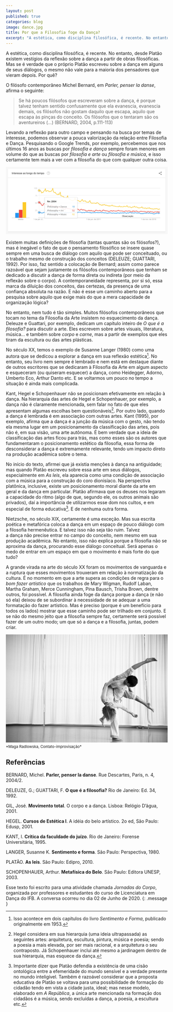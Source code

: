 ```yaml
---
layout: post
published: true
categories: blog
image: dance.jpg
title: Por que a Filosofia foge da Dança?
excerpt: "A estética, como disciplina filosófica, é recente. No entanto, desde Platão existem vestígios da reflexão sobre a dança a partir de obras filosóficas. Mas se é verdade que o próprio Platão escreveu sobre a dança em alguns de seus diálogos, o mesmo não vale para a maioria dos pensadores que vieram depois."
---
```


A estética, como disciplina filosófica, é recente. No entanto, desde Platão existem vestígios da reflexão sobre a dança a partir de obras filosóficas. Mas se é verdade que o próprio Platão escreveu sobre a dança em alguns de seus diálogos, o mesmo não vale para a maioria dos pensadores que vieram depois. Por quê?

O filósofo contemporâneo Michel Bernard, em *Parler, penser la danse*, afirma o seguinte:

> Se há poucos filósofos que escreveram sobre a dança, é porque talvez tenham sentido confusamente que ela evanescia, evanescia demais, os filósofos não gostam daquilo que escapa, aquilo que escapa às pinças do conceito. Os filósofos que o tentaram são os aventureiros (...) (BERNARD, 2004, p.111-113)

Levando a reflexão para outro campo e pensando na busca por temas de interesse, podemos observar a pouca valorização da relação entre Filosofia e Dança. Pesquisando o Google Trends, por exemplo, percebemos que nos últimos 16 anos as buscas por *filosofia e dança* sempre foram menores em volume do que as buscas por *filosofia e arte* ou *filosofia e música*, e isso certamente tem mais a ver com a filosofia do que com qualquer outra coisa.

<img src="/assets/images/F6B7535D-AF67-47F6-B3A9-E67A80CC2BEA.jpeg">

Existem muitas definições de filosofia (tantas quantas são os filósofos?), mas é inegável o fato de que o pensamento filosófico se insere quase sempre em uma busca de diálogo com aquilo que pode ser conceituado, ou o trabalho mesmo de construção dos conceitos (DELEUZE; GUATTARI, 1992). Por isso, faz sentido a colocação de Bernard; assim como parece razoável que sejam justamente os filósofos contemporâneos que tenham se dedicado a discutir a dança de forma direta ou indireta (por meio da reflexão sobre o corpo). A contemporaneidade representa, por si só, essa marca da diluição dos conceitos, das certezas, da presença de uma confiança absoluta na razão. E não é esse um caminho aberto para a pesquisa sobre aquilo que exige mais do que a mera capacidade de organização lógica?

No entanto, nem tudo é tão simples. Muitos filósofos contemporâneos que tocam no tema da Filosofia da Arte insistem no esquecimento da dança. Deleuze e Guattari, por exemplo, dedicam um capítulo inteiro de *O que é a filosofia?* para discutir a arte. Eles escrevem sobre artes visuais, literatura, música... e também sobre *corpo* e *carne*, mas a partir de exemplos que eles tiram da escultura ou das artes plásticas. 

No século XX, temos o exemplo de Susanne Langer (1980) como uma autora que se dedicou a explorar a dança em sua reflexão estética[^1]. No entanto, seu livro nem sempre é lembrado e nem está em destaque diante de outros escritores que se dedicaram à Filosofia da Arte em algum aspecto e esqueceram (ou quiseram esquecer) a dança, como Heidegger, Adorno, Umberto Eco, Arthur Danto etc. E se voltarmos um pouco no tempo a situação é ainda mais complicada.

Kant, Hegel e Schopenhauer não se posicionam efetivamente em relação à dança. Na hierarquia das artes de Hegel e Schopenhauer, por exemplo, a dança não é claramente mencionada, sem falar no fato de que eles apresentam algumas escolhas bem questionáveis[^2]. Por outro lado, quando a dança é lembrada é em associação com outras artes. Kant (1995), por exemplo, afirma que a dança é a junção da música com o gesto, não tendo ela mesma lugar em um posicionamento da classificação das artes, pois não é, em sua visão, uma arte autônoma. É bem verdade que a ideia de classificação das artes ficou para trás, mas como esses são os autores que fundamentaram o posicionamento estético da filosofia, essa forma de desconsiderar a dança é extremamente relevante, tendo um impacto direto na produção acadêmica sobre o tema.

No início do texto, afirmei que já existia menções à dança na antiguidade; mas quando Platão escreveu sobre essa arte em seus diálogos, especialmente em *As leis*, ela aparecia como uma condição de associação com a música para a construção do coro dionisíaco. Na perspectiva platônica, inclusive, existe um posicionamento moral diante da arte em geral e da dança em particular. Platão afirmava que os deuses nos legaram a capacidade do ritmo (algo de que, segundo ele, os outros animais são privados), daí a importância de utilizarmos esse dom nos cultos, e em especial de forma educativa[^3]. E de nenhuma outra forma.

Nietzsche, no século XIX, certamente é uma exceção. Mas sua escrita poética e metafórica coloca a dança em um espaço de pouco diálogo com a filosofia hermenêutica. E talvez isso não seja tão ruim. Talvez  
a dança não precise entrar no campo do conceito, nem mesmo em sua produção acadêmica. No entanto, isso não explica porque a filosofia não se aproxima da dança, procurando esse diálogo conceitual. Será apenas o medo de entrar em um espaço em que o movimento é mais forte do que tudo?

A grande virada na arte do século XX foram os movimentos de vanguarda e a ruptura que esses movimentos trouxeram em relação à normatização da cultura. É no momento em que a arte supera as condições de regra para o *bom fazer artístico* que os trabalhos de Mary Wigman, Rudolf Laban, Martha Graham, Merce Cunningham, Pina Bausch, Trisha Brown, dentre outros, foi possível. A filosofia ainda foge da dança porque a dança (e não só ela) deixou de se subordinar à necessidade de se adequar a uma formatação do fazer artístico. Mas é preciso (porque é um benefício para todos os lados) mostrar que esse caminho pode ser trilhado em conjunto. E se não do mesmo jeito que a filosofia sempre faz, certamente será possível fazer de um outro modo; um que só a dança e a filosofia, juntas, podem criar.

<img src="/assets/images/dance.jpg">
<small>*Maga Radlowska, Contato-improvisação*</small>

[^1]: Isso acontece em dois capítulos do livro *Sentimento e Forma*, publicado originalmente em 1953.

[^2]: Hegel considera em sua hierarquia (uma ideia ultrapassada) as seguintes artes: arquitetura, escultura, pintura, música e poesia; sendo a poesia a mais elevada, por ser mais racional, e a arquitetura o seu contraposto. Já Schopenhauer inclui até mesmo a jardinagem dentro de sua hierarquia, mas esquece da dança.

[^3]: Importante dizer que Platão defendia a existência de uma cisão ontológica entre a efemeridade do mundo sensível e a verdade presente no mundo inteligível. Também é razoável considerar que a proposta educativa de Platão se voltava para uma possibilidade de formação do cidadão tendo em vista a cidade justa, ideal; mas nesse modelo, elaborado em *A República*, a única arte mencionada na formação dos cidadãos é a música, sendo excluídas a dança, a poesia, a escultura etc.

## Referências

BERNARD, Michel. **Parler, penser la danse**. Rue Descartes, Paris, n. 4, 2004/2. 

DELEUZE, G.; GUATTARI, F. **O que é a filosofia?** Rio de Janeiro: Ed. 34, 1992.

GIL, José. **Movimento total**. O corpo e a dança. Lisboa: Relógio D’água, 2001.

HEGEL. **Cursos de Estética I**. A idéia do belo artístico. 2o ed, São Paulo: Edusp, 2001.

KANT, I. **Crítica da faculdade do juízo**. Rio de Janeiro: Forense Universitária, 1995.

LANGER, Susanne K. **Sentimento e forma**. São Paulo: Perspectiva, 1980.

PLATÃO. **As leis**. São Paulo: Edipro, 2010.

SCHOPENHAUER, Arthur. **Metafísica do Belo**. São Paulo: Editora UNESP, 2003.

Esse texto foi escrito para uma atividade chamada *Jornadas do Corpo*, organizada por professores e estudantes do curso de Licenciatura em Dança do IFB. A conversa ocorreu no dia 02 de Junho de 2020.
{: .message }
